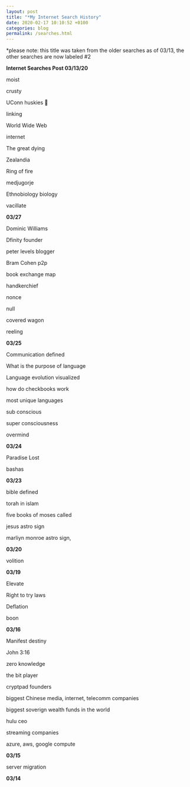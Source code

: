 ```yaml
---
layout: post
title: "*My Internet Search History"
date: 2020-02-17 10:10:52 +0100
categories: blog
permalink: /searches.html
---
```


*please note: this title was taken from the older searches as of 03/13, the other searches are now labeled #2

**Internet Searches Post 03/13/20**


moist

crusty

UConn huskies 🏀

linking

World Wide Web

internet

The great dying

Zealandia

Ring of fire

medjugorje

Ethnobiology biology

vacillate

**03/27**

Dominic Williams

Dfinity founder

peter levels blogger

Bram Cohen p2p

book exchange map

handkerchief

nonce

null

covered wagon

reeling

**03/25**

Communication defined

What is the purpose of language

Language evolution visualized

how do checkbooks work

most unique languages

sub conscious

super consciousness

overmind

**03/24**

Paradise Lost

bashas

**03/23**

bible defined

torah in islam

five books of moses called

jesus astro sign

marliyn monroe astro sign,

**03/20**

volition

**03/19**

Elevate

Right to try laws

Deflation

boon

**03/16**

Manifest destiny

John 3:16

zero knowledge

the bit player 

cryptpad founders

biggest Chinese media, internet, telecomm companies

biggest soverign wealth funds in the world

hulu ceo

streaming companies

azure, aws, google compute

**03/15**

server migration

**03/14**
